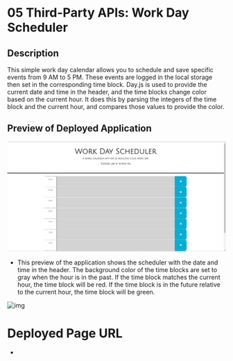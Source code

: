# 05 Third-Party APIs: Work Day Scheduler

## Description

This simple work day calendar allows you to schedule and save specific events from 9 AM to 5 PM. These events are logged in the local storage then set in the corresponding time block. Day.js is used to provide the current date and time in the header, and the time blocks change color based on the current hour. It does this by parsing the integers of the time block and the current hour, and compares those values to provide the color. 

## Preview of Deployed Application

![img](./Assets/images/scheduler-past.jpg)

* This preview of the application shows the scheduler with the date and time in the header. The background color of the time blocks are set to gray when the hour is in the past. If the time block matches the current hour, the time block will be red. If the time block is in the future relative to the current hour, the time block will be green.

![img]()

# Deployed Page URL

*